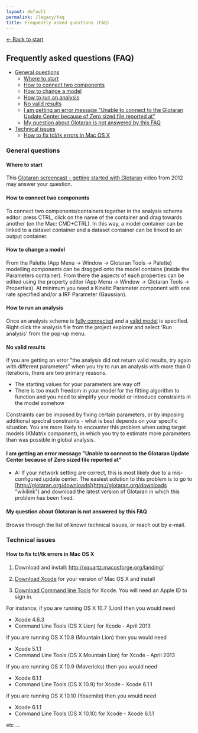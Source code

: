 ```yaml
---
layout: default
permalink: /legacy/faq
title: Frequently asked questions (FAQ)
---
```

[← Back to start](/legacy)

## Frequently asked questions (FAQ) <!-- omit in toc -->

- [General questions](#general-questions)
  - [Where to start](#where-to-start)
  - [How to connect two components](#how-to-connect-two-components)
  - [How to change a model](#how-to-change-a-model)
  - [How to run an analysis](#how-to-run-an-analysis)
  - [No valid results](#no-valid-results)
  - [I am getting an error message "Unable to connect to the Glotaran Update Center because of Zero sized file reported at"](#i-am-getting-an-error-message-unable-to-connect-to-the-glotaran-update-center-because-of-zero-sized-file-reported-at)
  - [My question about Glotaran is not answered by this FAQ](#my-question-about-glotaran-is-not-answered-by-this-faq)
- [Technical issues](#technical-issues)
  - [How to fix tcl/tk errors in Mac OS X](#how-to-fix-tcltk-errors-in-mac-os-x)

### General questions

#### Where to start

This [Glotaran screencast - getting started with Glotaran](https://www.youtube.com/watch?v=ZeVuBustiYQ) video from 2012 may answer your question.

#### How to connect two components

To connect two components/containers together in the analysis scheme editor: press CTRL, click on the name of the container and drag towards another (on the Mac: CMD+CTRL). In this way, a model container can be linked to a dataset container and a dataset container can be linked to an output container.

#### How to change a model

From the Palette (App Menu -> Window -> Glotaran Tools -> Palette) modelling components can be dragged onto the model contains (inside the Parameters container). From there the aspects of each properties can be edited using the property editor (App Menu -> Window -> Glotaran Tools -> Properties). At minimum you need a Kinetic Parameter component with one rate specified and/or a IRF Parameter (Gaussian).

#### How to run an analysis

Once an analysis scheme is [fully connected](#how-to-connect-two-components) and a [valid model](#how-to-change-a-model) is specified. Right click the analysis file from the project explorer and select 'Run analysis' from the pop-up menu.

#### No valid results

If you are getting an error "the analysis did not return valid results, try again with different parameters" when you try to run an analysis with more than 0 iterations, there are two primary reasons.

- The starting values for your parameters are way off
- There is too much freedom in your model for the fitting algorithm to function and you need to simplify your model or introduce constraints in the model somehow

Constraints can be imposed by fixing certain parameters, or by imposing additional spectral constraints - what is best depends on your specific situation. You are more likely to encounter this problem when using target models (KMatrix component), in which you try to estimate more parameters than was possible in global analysis.

#### I am getting an error message "Unable to connect to the Glotaran Update Center because of Zero sized file reported at"

- A: If your network setting are correct, this is most likely due to a mis-configured update center. The easiest solution to this problem is to go to [http://glotaran.org/downloads](http://glotaran.org/downloads "wikilink") and download the latest version of Glotaran in which this problem has been fixed.

#### My question about Glotaran is not answered by this FAQ

Browse through the list of known technical issues, or reach out by e-mail.

### Technical issues

#### How to fix tcl/tk errors in Mac OS X

1. Download and install: <http://xquartz.macosforge.org/landing/>

2. [Download Xcode](https://developer.apple.com/xcode/downloads/) for your version of Mac OS X and install
3. [Download Command line Tools](https://developer.apple.com/downloads/index.action) for Xcode. You will need an Apple ID to sign in.

For instance, if you are running OS X 10.7 (Lion) then you would need

- Xcode 4.6.3
- Command Line Tools (OS X Lion) for Xcode - April 2013

If you are running OS X 10.8 (Mountain Lion) then you would need

- Xcode 5.1.1
- Command Line Tools (OS X Mountain Lion) for Xcode - April 2013

If you are running OS X 10.9 (Mavericks) then you would need

- Xcode 6.1.1
- Command Line Tools (OS X 10.9) for Xcode - Xcode 6.1.1

If you are running OS X 10.10 (Yosemite) then you would need

- Xcode 6.1.1
- Command Line Tools (OS X 10.10) for Xcode - Xcode 6.1.1

etc ...
